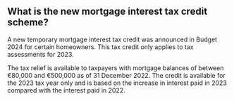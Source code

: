 ##  What is the new mortgage interest tax credit scheme?

A new temporary mortgage interest tax credit was announced in Budget 2024 for
certain homeowners. This tax credit only applies to tax assessments for 2023.

The tax relief is available to taxpayers with mortgage balances of between
€80,000 and €500,000 as of 31 December 2022. The credit is available for the
2023 tax year only and is based on the increase in interest paid in 2023
compared with the interest paid in 2022.
